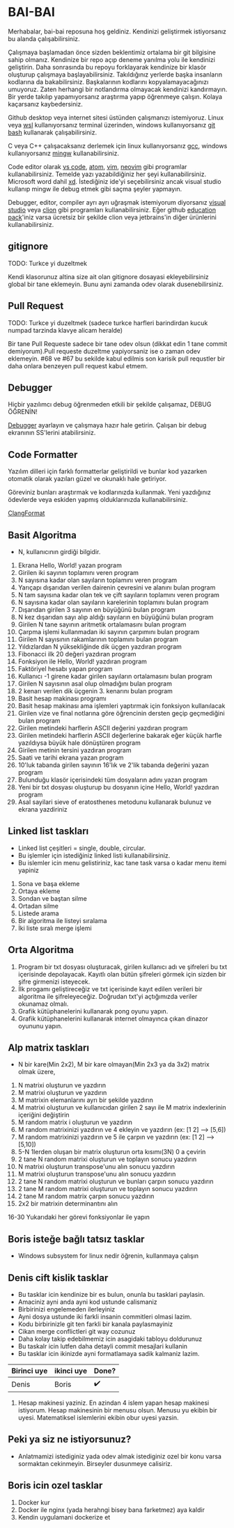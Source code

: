 # BAI-BAI

Merhabalar, bai-bai reposuna hoş geldiniz. Kendinizi geliştirmek istiyorsanız bu alanda çalışabilirsiniz.

Çalışmaya başlamadan önce sizden beklentimiz ortalama bir git bilgisine sahip olmanız. Kendinize bir repo açıp deneme yanılma yolu ile kendinizi geliştirin. Daha sonrasında bu repoyu forklayarak kendinize bir klasör oluşturup çalışmaya başlayabilirsiniz. Takıldığınız yerlerde başka insanların kodlarına da bakabilirsiniz. Başkalarının kodlarını kopyalamayacağınızı umuyoruz. Zaten herhangi bir notlandırma olmayacak kendinizi kandırmayın. Bir yerde takılıp yapamıyorsanız araştırma yapıp öğrenmeye çalışın. Kolaya kaçarsanız kaybedersiniz. 

Github desktop veya internet sitesi üstünden çalışmanızı istemiyoruz. Linux veya [wsl](https://docs.microsoft.com/en-us/windows/wsl/install-win10) kullanıyorsanız terminal üzerinden, windows kullanıyorsanız [git bash](https://git-scm.com/) kullanarak çalışabilirsiniz.

C veya C++ çalışacaksanız derlemek için linux kullanıyorsanız [gcc](https://gcc.gnu.org), windows kullanıyorsanız [mingw](http://mingw-w64.org/doku.php) kullanabilirsiniz.

Code editor olarak [vs code](https://code.visualstudio.com/), [atom](https://atom.io/), [vim](https://www.vim.org), [neovim](https://neovim.io/) gibi programlar kullanabilirsiniz. Temelde yazı yazabildiğiniz her şeyi kullanabilirsiniz. Microsoft word dahil [xd](https://www.youtube.com/watch?v=X34ZmkeZDos). İstediğiniz ide'yi seçebilirsiniz ancak visual studio kullanıp mingw ile debug etmek gibi saçma şeyler yapmayın.

Debugger, editor, compiler ayrı ayrı uğraşmak istemiyorum diyorsanız [visual studio](https://visualstudio.microsoft.com) veya [clion](https://www.jetbrains.com/clion/) gibi programları kullanabilirsiniz. Eğer github [education pack](https://education.github.com/pack)'iniz varsa ücretsiz bir şekilde clion veya jetbrains'in diğer ürünlerini kullanabilirsiniz.

## gitignore

TODO: Turkce yi duzeltmek

Kendi klasorunuz altina size ait olan gitignore dosayasi ekleyebilirsiniz global bir tane eklemeyin. Bunu ayni zamanda odev olarak dusenebilirsiniz.

## Pull Request

TODO: Turkce yi duzeltmek (sadece turkce harfleri barindirdan kucuk numpad tarzinda klavye alicam heralde)

Bir tane Pull Requeste sadece bir tane odev olsun (dikkat edin 1 tane commit demiyorum).Pull requeste duzeltme yapiyorsaniz ise o zaman odev eklemeyin. #68 ve #67 bu sekilde kabul edilmis son karisik pull requstler bir daha onlara benzeyen pull request kabul etmem.

## Debugger

Hiçbir yazılımcı debug öğrenmeden etkili bir şekilde çalışamaz, DEBUG ÖĞRENİN!

[Debugger](https://code.visualstudio.com/docs/editor/debugging) ayarlayın ve çalışmaya hazır hale getirin.
Çalışan bir debug ekranının SS'lerini atabilirsiniz.

## Code Formatter

Yazılım dilleri için farklı formatterlar geliştirildi ve bunlar kod yazarken otomatik olarak yazıları güzel ve okunaklı hale getiriyor.

Göreviniz bunları araştırmak ve kodlarınızda kullanmak. Yeni yazdığınız ödevlerde veya eskiden yapmış olduklarınızda kullanabilirsiniz.

[ClangFormat](https://clang.llvm.org/docs/ClangFormat.html)

## Basit Algoritma

- N, kullanıcının girdiği bilgidir.

01. Ekrana Hello, World! yazan program
02. Girilen iki sayının toplamını veren program
03. N sayısına kadar olan sayıların toplamını veren program
04. Yarıçapı dışarıdan verilen dairenin çevresini ve alanını bulan program
05. N tam sayısına kadar olan tek ve çift sayıların toplamını veren program
06. N sayısına kadar olan sayıların karelerinin toplamını bulan program
07. Dışarıdan girilen 3 sayının en büyüğünü bulan program
08. N kez dışarıdan sayı alıp aldığı sayıların en büyüğünü bulan program
09. Girilen N tane sayının aritmetik ortalamasını bulan program
10. Çarpma işlemi kullanmadan iki sayının çarpımını bulan program
11. Girilen N sayısının rakamlarının toplamını bulan program
12. Yıldızlardan N yüksekliğinde dik üçgen yazdıran program
13. Fibonacci ilk 20 değeri yazdıran program
14. Fonksiyon ile Hello, World! yazdıran program
15. Faktöriyel hesabı yapan program
16. Kullanıcı -1 girene kadar girilen sayıların ortalamasını bulan program
17. Girilen N sayısının asal olup olmadığını bulan program
18. 2 kenarı verilen dik üçgenin 3. kenarını bulan program
19. Basit hesap makinası programı
20. Basit hesap makinası ama işlemleri yaptırmak için fonksiyon kullanılacak
21. Girilen vize ve final notlarına göre öğrencinin dersten geçip geçmediğini bulan program
22. Girilen metindeki harflerin ASCII değerini yazdıran program
23. Girilen metindeki harflerin ASCII değerlerine bakarak eğer küçük harfle yazıldıysa büyük hale dönüştüren program
24. Girilen metinin tersini yazdıran program
25. Saati ve tarihi ekrana yazan program
26. 10'luk tabanda girilen sayının 16'lık ve 2'lik tabanda değerini yazan program   
27. Bulunduğu klasör içerisindeki tüm dosyaların adını yazan program
28. Yeni bir txt dosyası oluşturup bu dosyanın içine Hello, World! yazdıran program
29. Asal sayilari sieve of eratosthenes metodunu kullanarak bulunuz ve ekrana yazdiriniz

## Linked list taskları

- Linked list çeşitleri = single, double, circular.
- Bu işlemler için istediğiniz linked listi kullanabilirsiniz.
- Bu islemler icin menu gelistiriniz, kac tane task varsa o kadar menu itemi yapiniz

01. Sona ve başa ekleme
02. Ortaya ekleme
03. Sondan ve baştan silme
04. Ortadan silme
05. Listede arama
06. Bir algoritma ile listeyi sıralama
07. İki liste sıralı merge işlemi

## Orta Algoritma

01. Program bir txt dosyası oluşturacak, girilen kullanıcı adı ve şifreleri bu txt içerisinde depolayacak. Kayıtlı olan bütün şifreleri görmek için sizden bir şifre girmenizi isteyecek.
02. İlk progamı geliştireceğiz ve txt içerisinde kayıt edilen verileri bir algoritma ile şifreleyeceğiz. Doğrudan txt'yi açtığımızda veriler okunamaz olmalı.
03. Grafik kütüphanelerini kullanarak pong oyunu yapın.
04. Grafik kütüphanelerini kullanarak internet olmayınca çıkan dinazor oyununu yapın.

## Alp matrix taskları

- N bir kare(Min 2x2), M bir kare olmayan(Min 2x3 ya da 3x2) matrix olmak üzere,

01.  N matrixi oluşturun ve yazdırın
02.  M matrixi oluşturun ve yazdırın
03.  M matrixin elemanlarını ayrı bir şekilde yazdırın
04.  M matrixi oluşturun ve kullanıcıdan girilen 2 sayı ile M matrix indexlerinin içeriğini değiştirin
05.  M random matrix i oluşturun ve yazdırın 
06.  M random matrixinizi yazdırın ve 4 ekleyin ve yazdırın (ex: [1 2] --> [5,6])
07.  M random matrixinizi yazdırın ve 5 ile çarpın ve yazdırın (ex: [1 2] --> [5,10])
08.  5-N 1lerden oluşan bir matrix oluşturun orta kısımı(3N) 0 a çevirin
09.  2 tane N random matrixi oluşturun ve toplayın sonucu yazdırın
10. N matrixi oluşturun transpose'unu alın sonucu yazdırın
11. M matrixi oluşturun transpose'unu alın sonucu yazdırın
12. 2 tane N random matrixi oluşturun ve bunları çarpın sonucu yazdırın
13. 2 tane M random matrixi oluşturun ve toplayın sonucu yazdırın
14. 2 tane M random matrix çarpın sonucu yazdırın
15. 2x2 bir matrixin determinantını alın

16-30 Yukarıdaki her görevi fonksiyonlar ile yapın 

## Boris isteğe bağlı tatsız tasklar

- Windows subsystem for linux nedir öğrenin, kullanmaya çalışın  

## Denis cift kislik tasklar

- Bu tasklar icin kendinize bir es bulun, onunla bu tasklari paylasin.
- Amaciniz ayni anda ayni kod ustunde calismaniz
- Birbirinizi engelemeden ilerleyiniz
- Ayni dosya ustunde iki farkli insanin commitleri olmasi lazim.
- Kodu birbirinizle git ten farkli bir kanala paylasmayiniz
- Cikan merge conflictleri git way cozunuz
- Daha kolay takip edebilmemiz icin asagidaki tabloyu doldurunuz
- Bu taskalr icin lutfen daha detayli commit mesajlari kullanin
- Bu tasklar icin ikinizde ayni formatlamaya sadik kalmaniz lazim.

| Birinci uye | ikinci uye | Done? |
|-------|-------|-------|
| Denis | Boris | :heavy_check_mark: |

01. Hesap makinesi yaziniz. En azindan 4 islem yapan hesap makinesi istiyorum. Hesap makinesinin bir menusu olsun. Menusu yu ekibin bir uyesi. Matematiksel islemlerini ekibin obur uyesi yazsin.

## Peki ya siz ne istiyorsunuz?
- Anlatmamizi istediginiz yada odev almak istediginiz ozel bir konu varsa sormaktan cekinmeyin. Birseyler dusunmeye calisiriz. 

## Boris icin ozel tasklar

1. Docker kur
2. Docker ile nginx (yada herahngi bisey bana farketmez) aya kaldir
3. Kendin uygulamani dockerize et
